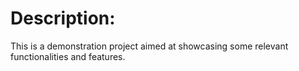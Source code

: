 # Description:

This is a demonstration project aimed at showcasing some relevant functionalities and features.

